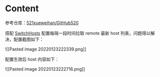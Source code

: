 # Content

参考仓库：[521xueweihan/GitHub520](https://github.com/521xueweihan/GitHub520)

搭配 [SwitchHosts](https://github.com/oldj/SwitchHosts) 配置每隔一段时间拉取 remote 最新 host 列表，问题得以解决，配置截图如下：

![[Pasted image 20220123222339.png]]

配置生效后 host 内容如下：

![[Pasted image 20220123222716.png]]

